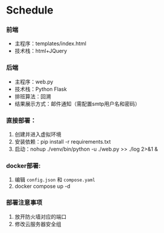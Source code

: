 # Schedule

### 前端
* 主程序：templates/index.html
* 技术栈：html+JQuery


### 后端
* 主程序：web.py
* 技术栈：Python Flask
* 排班算法：回溯
* 结果展示方式：邮件通知（需配置smtp用户名和密码）

### 直接部署：
1. 创建并进入虚拟环境
2. 安装依赖：pip install -r requirements.txt
3. 启动：nohup ./venv/bin/python -u ./web.py >> ./log 2>&1 &

### docker部署:
1. 编辑 `config.json` 和 `compose.yaml`
2. docker compose up -d

### 部署注意事项
1. 放开防火墙对应的端口
2. 修改云服务器安全组
